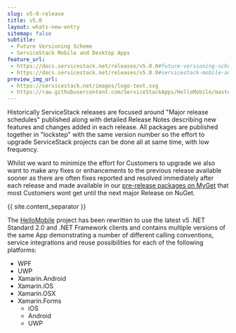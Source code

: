 ```yaml
---
slug: v5-0-release
title: v5.0
layout: whats-new-entry
sitemap: false
subtitle:
 - Future Versioning Scheme
 - ServiceStack Mobile and Desktop Apps
feature_url:
 - https://docs.servicestack.net/releases/v5.0.0#future-versioning-scheme
 - https://docs.servicestack.net/releases/v5.0.0#servicestack-mobile-and-desktop-apps
preview_img_url:
 - https://servicestack.net/images/logo-text.svg
 - https://raw.githubusercontent.com/ServiceStackApps/HelloMobile/master/screenshots/splash-900.png
---
```


Historically ServiceStack releases are focused around "Major release schedules" published along with detailed Release Notes describing new features and changes added in each release. All packages are published together in "lockstep" with the same version number so the effort to upgrade ServiceStack projects can be done all at same time, with low frequency.

Whilst we want to minimize the effort for Customers to upgrade we also want to make any fixes or enhancements to the previous release available sooner as there are often fixes reported and resolved immediately after each release and made available in our [pre-release packages on MyGet](https://docs.servicestack.net/myget) that most Customers wont get until the next major Release on NuGet. 

{{ site.content_separator }}

The [HelloMobile](https://github.com/ServiceStackApps/HelloMobile) project has been rewritten to use the latest v5 .NET Standard 2.0 and .NET Framework clients and contains multiple versions of the same App demonstrating a number of different calling conventions, service integrations and reuse possibilities for each of the following platforms:

- WPF
- UWP
- Xamarin.Android
- Xamarin.iOS
- Xamarin.OSX
- Xamarin.Forms
  - iOS
  - Android
  - UWP